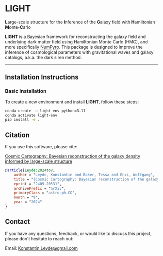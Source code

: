 # LIGHT

**L**arge-scale structure for the **I**nference of the **G**alaxy field with **H**amiltonian **M**onte-**C**arlo

**LIGHT** is a Bayesian framework for reconstructing the galaxy field and underlying dark matter field using Hamiltonian Monte Carlo (HMC), and more specifically [NumPyro](https://num.pyro.ai/en/stable/). This package is designed to improve the inference of cosmological parameters with gravitational waves and galaxy catalogs, a.k.a. the dark siren method.

---

## Installation Instructions

### Basic Installation

To create a new environment and install **LIGHT**, follow these steps:

```bash
conda create -n light-env python=3.11
conda activate light-env
pip install -e .
```

## Citation

If you use this software, please cite:

[Cosmic Cartography: Bayesian reconstruction of the galaxy density informed by large-scale structure](https://arxiv.org/pdf/2409.20531)

```bibtex
@article{Leyde:2024tov,
    author = "Leyde, Konstantin and Baker, Tessa and Enzi, Wolfgang",
    title = "{Cosmic Cartography: Bayesian reconstruction of the galaxy density informed by large-scale structure}",
    eprint = "2409.20531",
    archivePrefix = "arXiv",
    primaryClass = "astro-ph.CO",
    month = "9",
    year = "2024"
}
```

## Contact

If you have any questions, feedback, or would like to discuss this project, please don't hesitate to reach out:

Email: Konstantin.Leyde@gmail.com

